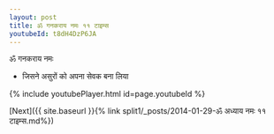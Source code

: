 ```yaml
---
layout: post
title: ॐ गनकराय नमः ११ टाइम्स
youtubeId: t8dH4DzP6JA
---
```

 
 
 ॐ गनकराय नमः  
 
 -  जिसने असुरों को अपना सेवक बना लिया 
 
  
 
  
 
 
 
 
 
 


{% include youtubePlayer.html id=page.youtubeId %}
 
[Next]({{ site.baseurl }}{% link  split1/_posts/2014-01-29-ॐ अध्याय नमः ११ टाइम्स.md%})
 
